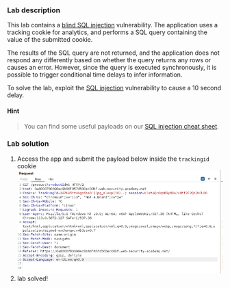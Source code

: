 

### Lab description

This lab contains a [blind SQL injection](https://portswigger.net/web-security/sql-injection/blind) vulnerability. The application uses a tracking cookie for analytics, and performs a SQL query containing the value of the submitted cookie.

The results of the SQL query are not returned, and the application does not respond any differently based on whether the query returns any rows or causes an error. However, since the query is executed synchronously, it is possible to trigger conditional time delays to infer information.

To solve the lab, exploit the [SQL injection](https://portswigger.net/web-security/sql-injection) vulnerability to cause a 10 second delay.

#### Hint

> You can find some useful payloads on our [SQL injection cheat sheet](https://portswigger.net/web-security/sql-injection/cheat-sheet).


### Lab solution

1. Access the app and submit the payload below inside the `trackingid` cookie
![](/static/img/Pasted_image_20230530105424.png)
2. lab solved!
